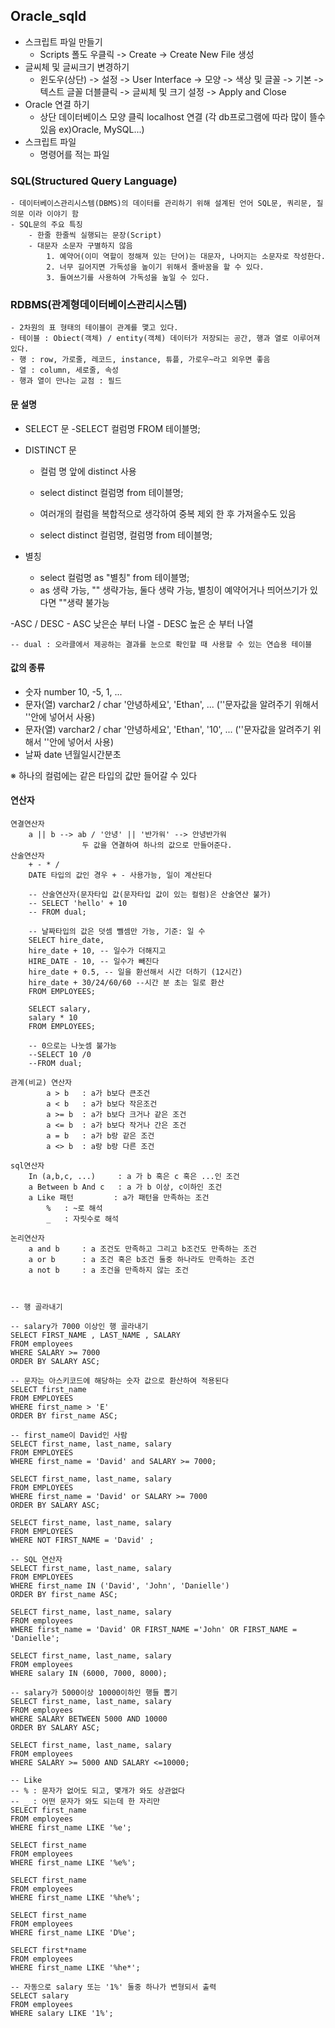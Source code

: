 ## Oracle_sqld

- 스크립트 파일 만들기
  - Scripts 폴도 우클릭 -> Create -> Create New File 생성
- 글씨체 및 글씨크기 변경하기
  - 윈도우(상단) -> 설정 -> User Interface -> 모양 -> 색상 및 글꼴 -> 기본 -> 텍스트 글꼴 더블클릭 -> 글씨체 및 크기 설정 -> Apply and Close
- Oracle 연결 하기
  - 상단 데이터베이스 모양 클릭 localhost 연결 (각 db프로그램에 따라 많이 뜰수 있음 ex)Oracle, MySQL...)
- 스크립트 파일
  - 명령어를 적는 파일

### SQL(Structured Query Language)

    - 데이터베이스관리시스템(DBMS)의 데이터를 관리하기 위해 설계된 언어 SQL문, 쿼리문, 질의문 이라 이야기 함
    - SQL문의 주요 특징
        - 한줄 한줄씩 실행되는 문장(Script)
        - 대문자 소문자 구별하지 않음
            1. 예약어(이미 역할이 정해져 있는 단어)는 대문자, 나머지는 소문자로 작성한다.
            2. 너무 길어지면 가독성을 높이기 위해서 줄바꿈을 할 수 있다.
            3. 들여쓰기를 사용하여 가독성을 높일 수 있다.

### RDBMS(관계형데이터베이스관리시스템)

    - 2차원의 표 형태의 테이블이 관계를 맻고 있다.
    - 테이블 : Obiect(객체) / entity(객체) 데이터가 저장되는 공간, 행과 열로 이루어져 있다.
    - 행 : row, 가로줄, 레코드, instance, 튜플, 가로우~라고 외우면 좋음
    - 열 : column, 세로줄, 속성
    - 행과 열이 만나는 교점 : 필드

#### 문 설명

- SELECT 문
  -SELECT 컬럼명 FROM 테이블명;

- DISTINCT 문
  - 컬럼 명 앞에 distinct 사용
  - select distinct 컬럼명 from 테이블명;

  - 여러개의 컬럼을 복합적으로 생각하여 중복 제외 한 후 가져올수도 있음
  - select distinct 컬럼명, 컬럼명 from 테이블명;
- 별칭
  - select 컬럼명 as "별칭" from 테이블명;
  - as 생략 가능, "" 생략가능, 둘다 생략 가능, 별칭이 예약어거나 띄어쓰기가 있다면 ""생략 불가능

-ASC / DESC - ASC 낮은순 부터 나열 - DESC 높은 순 부터 나열

    -- dual : 오라클에서 제공하는 결과를 눈으로 확인할 때 사용할 수 있는 연습용 테이블

#### 값의 종류

- 숫자 number 10, -5, 1, ...
- 문자(열) varchar2 / char '안녕하세요', 'Ethan', ... (''문자값을 알려주기 위해서 ''안에 넣어서 사용)
- 문자(열) varchar2 / char '안녕하세요', 'Ethan', '10', ... (''문자값을 알려주기 위해서 ''안에 넣어서 사용)
- 날짜 date 년월일시간분초

※ 하나의 컬럼에는 같은 타입의 값만 들어갈 수 있다

#### 연산자

    연결연산자
        a || b --> ab / '안녕' || '반가워' --> 안녕반가워
                    두 값을 연결하여 하나의 값으로 만들어준다.
    산술연산자
        + - * /
        DATE 타입의 값인 경우 + - 사용가능, 일이 계산된다

        -- 산술연산자(문자타입 값(문자타입 값이 있는 컬럼)은 산술연산 불가)
        -- SELECT 'hello' + 10
        -- FROM dual;

        -- 날짜타입의 값은 덧셈 뺄셈만 가능, 기준: 일 수
        SELECT hire_date,
        hire_date + 10, -- 일수가 더해지고
        HIRE_DATE - 10,	-- 일수가 빼진다
        hire_date + 0.5, -- 일을 환선해서 시간 더하기 (12시간)
        hire_date + 30/24/60/60 --시간 분 초는 일로 환산
        FROM EMPLOYEES;

        SELECT salary,
        salary * 10
        FROM EMPLOYEES;

        -- 0으로는 나눗셈 불가능
        --SELECT 10 /0
        --FROM dual;

    관계(비교) 연산자
            a > b   : a가 b보다 큰조건
            a < b   : a가 b보다 작은조건
            a >= b  : a가 b보다 크거나 같은 조건
            a <= b  : a가 b보다 작거나 간은 조건
            a = b   : a가 b랑 같은 조건
            a <> b  : a랑 b랑 다른 조건

    sql연산자
        In (a,b,c, ...)     : a 가 b 혹은 c 혹은 ...인 조건
        a Between b And c   : a 가 b 이상, c이하인 조건
        a Like 패턴         : a가 패턴을 만족하는 조건
            %   : ~로 해석
            _   : 자릿수로 해석

    논리연산자
        a and b     : a 조건도 만족하고 그리고 b조건도 만족하는 조건
        a or b      : a 조건 혹은 b조건 둘중 하나라도 만족하는 조건
        a not b     : a 조건을 만족하지 않는 조건



    -- 행 골라내기

    -- salary가 7000 이상인 행 골라내기
    SELECT FIRST_NAME , LAST_NAME , SALARY
    FROM employees
    WHERE SALARY >= 7000
    ORDER BY SALARY ASC;

    -- 문자는 아스키코드에 해당하는 숫자 값으로 환산하여 적용된다
    SELECT first_name
    FROM EMPLOYEES
    WHERE first_name > 'E'
    ORDER BY first_name ASC;

    -- first_name이 David인 사람
    SELECT first_name, last_name, salary
    FROM EMPLOYEES
    WHERE first_name = 'David' and SALARY >= 7000;

    SELECT first_name, last_name, salary
    FROM EMPLOYEES
    WHERE first_name = 'David' or SALARY >= 7000
    ORDER BY SALARY ASC;

    SELECT first_name, last_name, salary
    FROM EMPLOYEES
    WHERE NOT FIRST_NAME = 'David' ;

    -- SQL 연산자
    SELECT first_name, last_name, salary
    FROM EMPLOYEES
    WHERE first_name IN ('David', 'John', 'Danielle')
    ORDER BY first_name ASC;

    SELECT first_name, last_name, salary
    FROM employees
    WHERE first_name = 'David' OR FIRST_NAME ='John' OR FIRST_NAME = 'Danielle';

    SELECT first_name, last_name, salary
    FROM employees
    WHERE salary IN (6000, 7000, 8000);

    -- salary가 5000이상 10000이하인 행들 뽑기
    SELECT first_name, last_name, salary
    FROM employees
    WHERE SALARY BETWEEN 5000 AND 10000
    ORDER BY SALARY ASC;

    SELECT first_name, last_name, salary
    FROM employees
    WHERE SALARY >= 5000 AND SALARY <=10000;

    -- Like
    -- % : 문자가 없어도 되고, 몇개가 와도 상관없다
    -- _ : 어떤 문자가 와도 되는데 한 자리만
    SELECT first_name
    FROM employees
    WHERE first_name LIKE '%e';

    SELECT first_name
    FROM employees
    WHERE first_name LIKE '%e%';

    SELECT first_name
    FROM employees
    WHERE first_name LIKE '%he%';

    SELECT first_name
    FROM employees
    WHERE first_name LIKE 'D%e';

    SELECT first*name
    FROM employees
    WHERE first_name LIKE '%he*';

    -- 자동으로 salary 또는 '1%' 둘중 하나가 변형되서 출력
    SELECT salary
    FROM employees
    WHERE salary LIKE '1%';
